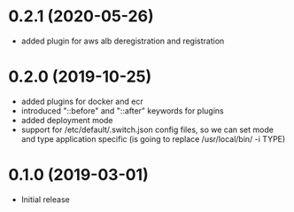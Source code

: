 0.2.1 (2020-05-26)
==================

- added plugin for aws alb deregistration and registration

0.2.0 (2019-10-25)
==================

- added plugins for docker and ecr
- introduced "::before" and "::after" keywords for plugins
- added deployment mode
- support for /etc/default/<application>.switch.json config files, so we
  can set mode and type application specific (is going to replace
  /usr/local/bin/<application> -i TYPE)

0.1.0 (2019-03-01)
==================

- Initial release
